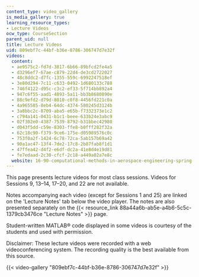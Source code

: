 ```yaml
---
content_type: video_gallery
is_media_gallery: true
learning_resource_types:
- Lecture Videos
ocw_type: CourseSection
parent_uid: null
title: Lecture Videos
uid: 809ebf7c-44bf-b36e-8786-306747d7e32f
videos:
  content:
  - ae9575c2-fd7d-3817-6b66-89bfcd2fe4a5
  - d3296ef7-67ae-c879-22d4-de3cd2722027
  - 48c8ddc2-d7fc-1355-559c-6992247518ef
  - 3e80d294-7c11-c633-0492-1d680133c788
  - 746f4122-d95c-c3c2-ef33-5f714bb892a4
  - 947c6f55-aad1-4893-5a11-bb3b8680890e
  - 88c9efd2-d79d-8010-c0f8-4456fd221c0a
  - 4a965585-8eb4-64dc-4374-580245d3124b
  - 3a8bbc2c-8709-aba5-e65b-f7332373e1c2
  - c794a141-0431-b1c1-beee-633b24e3abc9
  - 02f302e0-4387-7539-8792-b31bbec42980
  - d043f5dd-c59e-8303-ffe8-b0fff282f32a
  - 62c18c90-f379-9ce6-175e-d05989576c0c
  - 753f0a2f-1424-6c78-72ca-5ab157b69a42
  - 90a1ac47-13f4-7de2-17c8-2b87fab8f1d1
  - 47ffea42-d4f2-e6df-dc2a-41e8d4e19d81
  - fe7edaad-2c30-cfcf-2c18-a449a02a7e8c
  website: 16-90-computational-methods-in-aerospace-engineering-spring-2014
---
```


This page presents lecture videos for most class sessions. Videos for Sessions 9, 13–14, 17–20, and 22 are not available.

Notes accompanying each video (except for Sessions 1 and 25) are linked on the 'Lecture Notes' tab below the video player. The notes are also presented separately on the {{< resource_link 88a44a6b-ab5e-a4b6-5c5c-1379cb3476ce "Lecture Notes" >}} page.

Student-written MATLAB® code displayed in some videos is courtesy of the students and used with permission. 

Disclaimer: These lecture videos were recorded with a web videoconferencing system. The recording quality is the best available from this source.

{{< video-gallery "809ebf7c-44bf-b36e-8786-306747d7e32f" >}}

